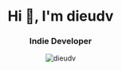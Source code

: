 <h1 align="center">Hi 👋, I'm dieudv</h1>
<h3 align="center">Indie Developer</h3>

<p align="center">
<img src="https://komarev.com/ghpvc/?username=dieudv&label=Profile%20views&color=0e75b6&style=flat" alt="dieudv" /> </p>
</p>
